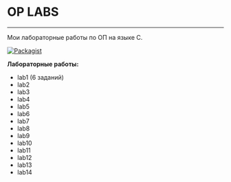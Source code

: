 # OP LABS
___________________________________________________________________
Мои лабораторные работы по ОП на языке C.

[![Packagist](https://img.shields.io/packagist/l/doctrine/orm.svg)]()

**Лабораторные работы:**
 - lab1 (6 заданий)
 - lab2
 - lab3
 - lab4
 - lab5
 - lab6
 - lab7
 - lab8
 - lab9
 - lab10
 - lab11
 - lab12
 - lab13
 - lab14

